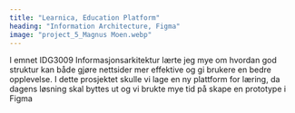 ```yaml
---
title: "Learnica, Education Platform"
heading: "Information Architecture, Figma"
image: "project_5_Magnus Moen.webp"
---
```


I emnet IDG3009 Informasjonsarkitektur lærte jeg mye om hvordan god struktur kan både gjøre nettsider mer effektive og gi brukere en bedre opplevelse. I dette prosjektet skulle vi lage en ny plattform for læring, da dagens løsning skal byttes ut og vi brukte mye tid på skape en prototype i Figma
